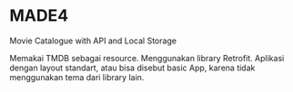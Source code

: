 # MADE4
Movie Catalogue with API and Local Storage

Memakai TMDB sebagai resource.
Menggunakan library Retrofit.
Aplikasi dengan layout standart, atau bisa disebut basic App, karena tidak menggunakan tema dari library lain.
